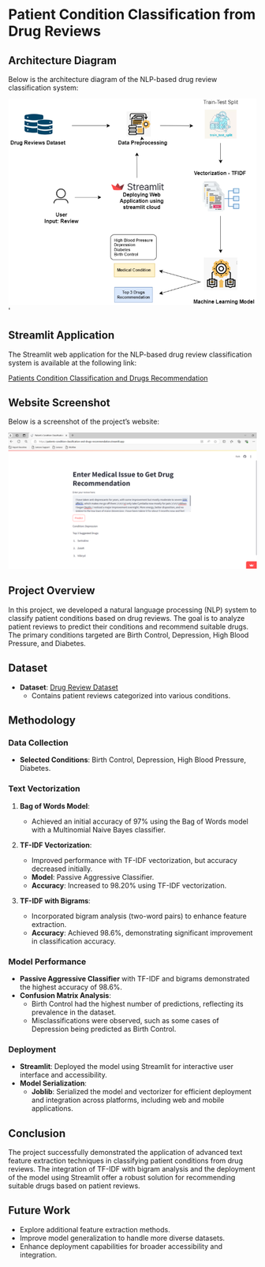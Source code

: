 # Patient Condition Classification from Drug Reviews

## Architecture Diagram

Below is the architecture diagram of the NLP-based drug review classification system:

![Architecture Diagram](nlp_drug_review.png)'

## Streamlit Application

The Streamlit web application for the NLP-based drug review classification system is available at the following link:

[Patients Condition Classification and Drugs Recommendation](https://patients-condition-classification-and-drugs-recommendation.streamlit.app/)

## Website Screenshot

Below is a screenshot of the project’s website:

![Website Screenshot](website_ss.png)

## Project Overview
In this project, we developed a natural language processing (NLP) system to classify patient conditions based on drug reviews. The goal is to analyze patient reviews to predict their conditions and recommend suitable drugs. The primary conditions targeted are Birth Control, Depression, High Blood Pressure, and Diabetes.

## Dataset
- **Dataset**: [Drug Review Dataset](https://archive.ics.uci.edu/dataset/462/drug+review+dataset+drugs+com)
  - Contains patient reviews categorized into various conditions.

## Methodology

### Data Collection
- **Selected Conditions**: Birth Control, Depression, High Blood Pressure, Diabetes.

### Text Vectorization
1. **Bag of Words Model**:
   - Achieved an initial accuracy of 97% using the Bag of Words model with a Multinomial Naive Bayes classifier.

2. **TF-IDF Vectorization**:
   - Improved performance with TF-IDF vectorization, but accuracy decreased initially.
   - **Model**: Passive Aggressive Classifier.
   - **Accuracy**: Increased to 98.20% using TF-IDF vectorization.

3. **TF-IDF with Bigrams**:
   - Incorporated bigram analysis (two-word pairs) to enhance feature extraction.
   - **Accuracy**: Achieved 98.6%, demonstrating significant improvement in classification accuracy.

### Model Performance
- **Passive Aggressive Classifier** with TF-IDF and bigrams demonstrated the highest accuracy of 98.6%.
- **Confusion Matrix Analysis**:
  - Birth Control had the highest number of predictions, reflecting its prevalence in the dataset.
  - Misclassifications were observed, such as some cases of Depression being predicted as Birth Control.

### Deployment
- **Streamlit**: Deployed the model using Streamlit for interactive user interface and accessibility.
- **Model Serialization**:
  - **Joblib**: Serialized the model and vectorizer for efficient deployment and integration across platforms, including web and mobile applications.

## Conclusion
The project successfully demonstrated the application of advanced text feature extraction techniques in classifying patient conditions from drug reviews. The integration of TF-IDF with bigram analysis and the deployment of the model using Streamlit offer a robust solution for recommending suitable drugs based on patient reviews.

## Future Work
- Explore additional feature extraction methods.
- Improve model generalization to handle more diverse datasets.
- Enhance deployment capabilities for broader accessibility and integration.
